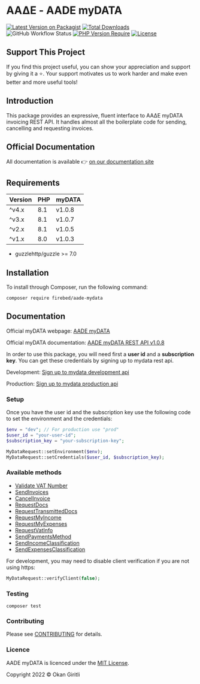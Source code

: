 # ΑΑΔΕ - AADE myDATA

[![Latest Version on Packagist](https://img.shields.io/packagist/v/firebed/aade-mydata.svg?style=flat-square)](https://packagist.org/packages/firebed/aade-mydata)
[![Total Downloads](https://poser.pugx.org/firebed/aade-mydata/downloads)](https://packagist.org/packages/firebed/aade-mydata)
![GitHub Workflow Status](https://img.shields.io/github/actions/workflow/status/firebed/aade-mydata/php.yml)
[![PHP Version Require](https://poser.pugx.org/firebed/aade-mydata/require/php)](https://packagist.org/packages/firebed/aade-mydata)
[![License](https://poser.pugx.org/firebed/aade-mydata/license)](LICENSE.md)

## Support This Project

If you find this project useful, you can show your appreciation and support by giving it a ⭐. Your support motivates us to work harder and make even better and more useful tools!

## Introduction

This package provides an expressive, fluent interface to ΑΑΔΕ myDATA invoicing REST API. It handles almost all the boilerplate code for sending, cancelling and requesting invoices.

## Official Documentation

All documentation is available 👉 [on our documentation site](https://docs.invoicemaker.gr/getting-started)

## Requirements

| Version | PHP | myDATA |
|---------|-----|--------|
| ^v4.x   | 8.1 | v1.0.8 |
| ^v3.x   | 8.1 | v1.0.7 |
| ^v2.x   | 8.1 | v1.0.5 |
| ^v1.x   | 8.0 | v1.0.3 |

- guzzlehttp/guzzle >= 7.0

## Installation

To install through Composer, run the following command:

```
composer require firebed/aade-mydata
```

## Documentation

Official myDATA webpage: [AADE myDATA](https://www.aade.gr/mydata)

Official myDATA documentation: [AADE myDATA REST API v1.0.8](https://www.aade.gr/sites/default/files/2024-02/myDATA%20API%20Documentation%20v1.0.8_official_ERP.pdf)

In order to use this package, you will need first a **user id** and a **subscription key**. You can get these credentials by signing up to mydata rest api.

Development: [Sign up to mydata development api](https://mydata-dev-register.azurewebsites.net/)

Production: [Sign up to mydata production api](https://www.aade.gr/mydata)

### Setup

Once you have the user id and the subscription key use the following code to set the environment and the credentials:

```php
$env = "dev"; // For production use "prod"
$user_id = "your-user-id";
$subscription_key = "your-subscription-key";

MyDataRequest::setEnvironment($env);
MyDataRequest::setCredentials($user_id, $subscription_key);
```

### Available methods

- [Validate VAT Number](http://docs.invoicemaker.gr/http/search-vat)
- [SendInvoices](http://docs.invoicemaker.gr/http/send-invoices)
- [CancelInvoice](http://docs.invoicemaker.gr/http/cancel-invoice)
- [RequestDocs](http://docs.invoicemaker.gr/http/request-docs)
- [RequestTransmittedDocs](http://docs.invoicemaker.gr/http/request-transmitted-docs)
- [RequestMyIncome](http://docs.invoicemaker.gr/http/request-my-income)
- [RequestMyExpenses](http://docs.invoicemaker.gr/http/request-my-expenses)
- [RequestVatInfo](http://docs.invoicemaker.gr/http/request-vat-info)
- [SendPaymentsMethod](http://docs.invoicemaker.gr/http/send-payments-method)
- [SendIncomeClassification](http://docs.invoicemaker.gr/http/send-income-classification)
- [SendExpensesClassification](http://docs.invoicemaker.gr/http/send-expenses-classification)

For development, you may need to disable client verification if you are not using https:

```php
MyDataRequest::verifyClient(false);
```

### Testing

```shell
composer test
```

### Contributing

Please see [CONTRIBUTING](http://docs.invoicemaker.gr/contributing) for details.

### Licence

AADE myDATA is licenced under the [MIT License](LICENSE.md).

Copyright 2022 &copy; Okan Giritli

